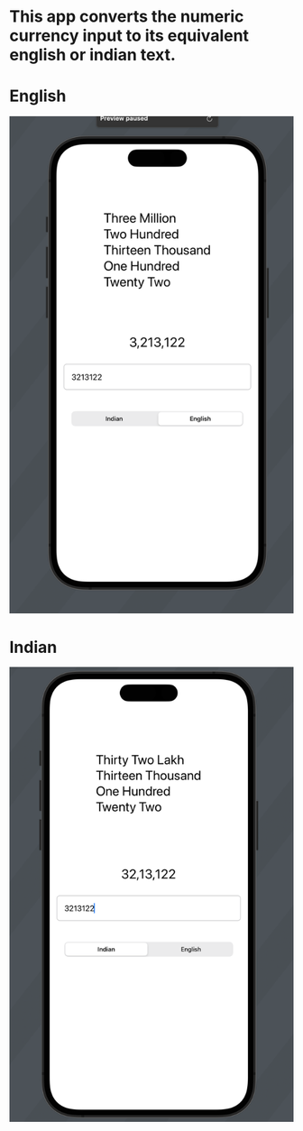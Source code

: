 # This app converts the numeric currency input to its equivalent english or indian text.

# English

![](Screenshot%202022-10-26%20at%2010.00.43%20AM.png)

# Indian

![](Screenshot%202022-10-26%20at%2010.00.33%20AM.png)
